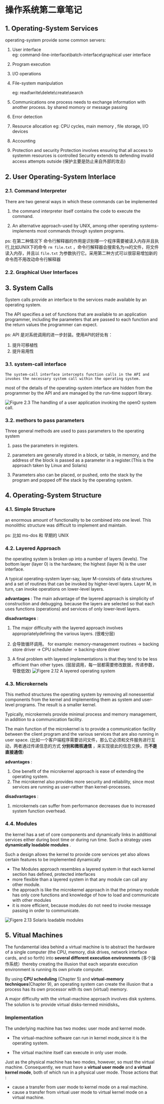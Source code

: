 # 操作系统第二章笔记

## 1. Operating-System Services

operating-system provide some common servers:

1. User interface  
eg: command-line-interface\batch-interface\graphical user interface

2. Program execution
3. I/O operations
4. File-system manipulation

    eg: read\write\delete\create\search
5. Communications
    one process needs to exchange information with another process. by 
    shared momory or message passing
6. Error detection
7. Resource allocation
   eg: CPU cycles, main memory , file storage, I/O devices
8. Accounting
9. Protection and security 
    Protection involves ensuring that all access to systemm resources is controlled
    Security extends to defending invalid access attempts outside (保护主要是防止来自外部的攻击)

## 2. User Operating-System Interlace

### 2.1. Command Interpreter

There are two general ways in which these commands can be implemented

1. the command interpreter itself contains the code to execute the command.

2. An alternative approach-used by UNIX, among other operating systems-implements most commands through system programs. 
    
ps: 在第二种情况下 命令行解释器的作用是识别哪一个程序需要被读入内存并且执行,比如UNIX下的命令 `rm file.txt` ，命令行解释器会搜索名为`rm`的文件，将文件读入内存，并且以 `file.txt` 为参数执行它。采用第二种方式可以很容易增加新的命令而不用改动命令行解释器

### 2.2. Graphical User Interfaces

## 3. System Calls

System calls provide an interface to the services made available by an operating system. 

The API specifies a set of functions that are available to an
application programmer, including the parameters that are passed to each function and the return values the programmer can expect.

ps: API 是对系统调用的进一步封装。使用API的好处有：

1. 提升可移植性  
2. 提升易用性

### 3.1. system-call interface
    The system-call interface intercepts function calls in the API and
    invokes the necessary system call within the operating system.

most of the details of the operating-system interface
are hidden from the programmer by the API and are managed by the run-time
support library. 

![Figure 2.3 The handling of a user application invoking the openO system call. ](./resources/chaper2.3.jpg)

### 3.2. methors to pass parameters

Three general methods are used to pass parameters to the operating system

1. pass the parameters in registers.
2. parameters are generally stored in a block, or table, in memory, and the address of the block is passed as a parameter in a register.(This is the
approach taken by Linux and Solaris)

3. Parameters also can be placed, or pushed, onto the stack by the program and popped off the stack by the operating system.

## 4. Operating-System Structure

### 4.1. Simple Structure

an enormous amount of functionality to be combined into one level. This monolithic structure was difficult to implement and
maintain.

ps: 比如 ms-dos 和 早期的 UNIX

### 4.2. Layered Approach

the operating system is broken up into a number of layers (levels). The bottom layer (layer 0) is the hardware; the highest (layer N) is the user interface.

A typical operating-system layer-say, layer M-consists of data structures and a set of routines that can be invoked by higher-level layers. Layer M, in turn, can invoke operations on lower-level layers.

**advantages** :
The main advantage of the layered approach is simplicity of construction and debugging. because the layers are selected so that each uses functions (operations) and services of only lower-level layers.

**disadvantages** :

1. The major difficulty with the layered approach involves appropriatelydefining the various layers. (很难分层)

2. 会导致循环调用。 for example:   memory-management routines -> backing store driver -> CPU scheduler -> backing-store driver

3. A final problem with layered implementations is that they tend to be less
efficient than other types. (层层调用，每一层都需要修改数据，传递参数，导致低效)
![Figere 2.12 A layered operating system](./resources/chaper2.12.jpg)

### 4.3. Microkernels

This method structures the operating system by removing all nonessential components from the kernel and implementing them as system and user-level programs.  The result is a smaller kernel.

Typically, microkernels provide minimal process and memory management, in addition to a communication facility.

The main function of the microkernel is to provide a communication facility between the client program and the various services that are also running in user space. (比如一个客户端程序需要访问文件，那么它必须和文件服务进行互动，两者通过传递信息的方式 **分别和微核通信** ，来实现彼此的信息交换，而**不是直接通信**)

**advantages** :

1. One benefit of the microkernel approach is ease of extending the operating system.
2. The microkernel also provides more security and reliability, since most services are running as user-rather than kernel-processes.

**disadvantages** :

1. microkernels can suffer from performance decreases due to increased system function overhead.

### 4.4. Modules

the kernel has a set of core components and dynamically links in additional services either during boot time or during run time. Such a strategy uses **dynamically loadable modules** .

Such a design allows the kernel to provide core services yet also allows certain features to be implemented dynamically

* The Modules approach resembles a layered system in that each kernel section has defined, protected interfaces
* more flexible than a layered system in that any module can call any other module.
* the approach is like the microkernel approach in that the primary module has only core functions and knowledge of how to load and communicate with other modules
* it is more efficient, because modules do not need to invoke message passing in order to communicate.

![Figere 2.13 Solaris loadable modules](./resources/chaper2.13.jpg)

## 5. Vitual Machines

The fundamental idea behind a virtual machine is to abstract the hardware of a single computer (the CPU, memory, disk drives, network interface cards, and so forth) into **several different execution environments** (多个操作系统）thereby creating the illusion that each separate execution environment is running its own private computer.

By using **CPU scheduling** (Chapter 5) and **virtual-memory techniques**(Chapter 9), an operating system can create the illusion that a process has its own processor with its own (virtual) memory.

A major difficulty with the virtual-machine approach involves disk systems. The solution is to provide virtual disks-termed minidisks。

### Implementation

The underlying machine has two modes: user mode and kernel mode.

* The virtual-machine software can run in kernel mode,since it is the operating system. 

* The virtual machine itself can execute in only user mode.

Just as the physical machine has two modes, however, so must the virtual machine. Consequently, we must have a **virtual user mode** and **a virtual kernel mode**, both of which run in a physical user mode. Those actions that :

* cause a transfer from user mode to kernel mode on a real machine.
*  cause a transfer from virtual user mode to virtual kernel mode on a virtual machine.

